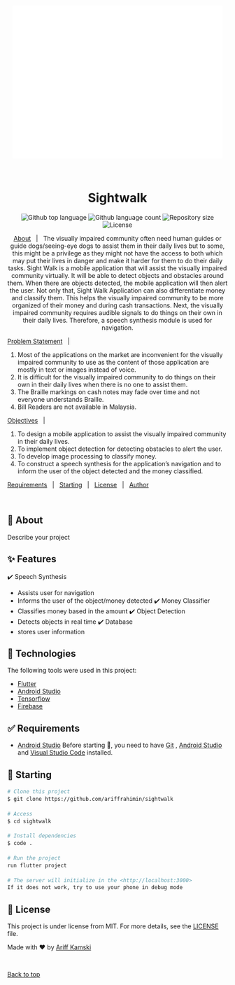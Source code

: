 <div align="center" id="top"> 
  <img src="images/hello.gif" alt="Sightwalk" />

&#xa0;

  <!-- <a href="https://sightwalk.netlify.app">Demo</a> -->
</div>

<h1 align="center">Sightwalk</h1>

<p align="center">
  <img alt="Github top language" src="https://img.shields.io/github/languages/top/ariffrahimin/sightwalk?color=56BEB8">

  <img alt="Github language count" src="https://img.shields.io/github/languages/count/ariffrahimin/sightwalk?color=56BEB8">

  <img alt="Repository size" src="https://img.shields.io/github/repo-size/ariffrahimin/sightwalk?color=56BEB8">

  <img alt="License" src="https://img.shields.io/github/license/ariffrahimin/sightwalk?color=56BEB8">

  <!-- <img alt="Github issues" src="https://img.shields.io/github/issues/{{YOUR_GITHUB_USERNAME}}/sightwalk?color=56BEB8" /> -->

  <!-- <img alt="Github forks" src="https://img.shields.io/github/forks/{{YOUR_GITHUB_USERNAME}}/sightwalk?color=56BEB8" /> -->

  <!-- <img alt="Github stars" src="https://img.shields.io/github/stars/{{YOUR_GITHUB_USERNAME}}/sightwalk?color=56BEB8" /> -->
</p>

<!-- Status -->

<!-- <h4 align="center">
	🚧  Sightwalk 🚀 Under construction...  🚧
</h4>

<hr> -->

<p align="center">
  <a href="#dart-about">About</a> &#xa0; | &#xa0; 
  The visually impaired community often need human guides or guide dogs/seeing-eye dogs to assist them in their daily lives but to some, this might be a privilege as they might not have the access to both which may put their lives in danger and make it harder for them to do their daily tasks. Sight Walk is a mobile application that will assist the visually impaired community virtually. It will be able to detect objects and obstacles around them. When there are objects detected, the mobile application will then alert the user. Not only that, Sight Walk Application can also differentiate money and classify them. This helps the visually impaired community to be more organized of their money and during cash transactions. Next, the visually impaired community requires audible signals to do things on their own in their daily lives. Therefore, a speech synthesis module is used for navigation.
  
<a href="#sparkles-features">Problem Statement</a> &#xa0; | &#xa0;
1.  Most of the applications on the market are inconvenient for the visually impaired community to use as the content of those application are mostly in text or images instead of voice.
2.  It is difficult for the visually impaired community to do things on their own in their daily lives when there is no one to assist them.
3.  The Braille markings on cash notes may fade over time and not everyone understands Braille.
4.  Bill Readers are not available in Malaysia.

<a href="#rocket-technologies">Objectives</a> &#xa0; | &#xa0;

1. To design a mobile application to assist the visually impaired community in their daily lives.
2. To implement object detection for detecting obstacles to alert the user.
3. To develop image processing to classify money.
4. To construct a speech synthesis for the application’s navigation and to inform the user of the object detected and the money classified.

<a href="#white_check_mark-requirements">Requirements</a> &#xa0; | &#xa0;
<a href="#checkered_flag-starting">Starting</a> &#xa0; | &#xa0;
<a href="#memo-license">License</a> &#xa0; | &#xa0;
<a href="https://github.com/ariffrahimin" target="_blank">Author</a>

</p>

<br>

## :dart: About

Describe your project

## :sparkles: Features

:heavy_check_mark: Speech Synthesis

- Assists user for navigation
- Informs the user of the object/money detected
  :heavy_check_mark: Money Classifier
- Classifies money based in the amount
  :heavy_check_mark: Object Detection
- Detects objects in real time
  :heavy_check_mark: Database
- stores user information

## :rocket: Technologies

The following tools were used in this project:

- [Flutter](https://flutter.dev/)
- [Android Studio](https://developer.android.com/studio)
- [Tensorflow](https://www.tensorflow.org)
- [Firebase](https://firebase.google.com)

## :white_check_mark: Requirements

- [Android Studio](https://developer.android.com/studio)
  Before starting :checkered_flag:, you need to have [Git](https://git-scm.com) , [Android Studio](https://developer.android.com/studio) and [Visual Studio Code](https://code.visualstudio.com) installed.

## :checkered_flag: Starting

```bash
# Clone this project
$ git clone https://github.com/ariffrahimin/sightwalk

# Access
$ cd sightwalk

# Install dependencies
$ code .

# Run the project
run flutter project

# The server will initialize in the <http://localhost:3000>
If it does not work, try to use your phone in debug mode
```

## :memo: License

This project is under license from MIT. For more details, see the [LICENSE](LICENSE.md) file.

Made with :heart: by <a href="https://github.com/ariffrahimin" target="_blank">Ariff Kamski</a>

&#xa0;

<a href="#top">Back to top</a>
